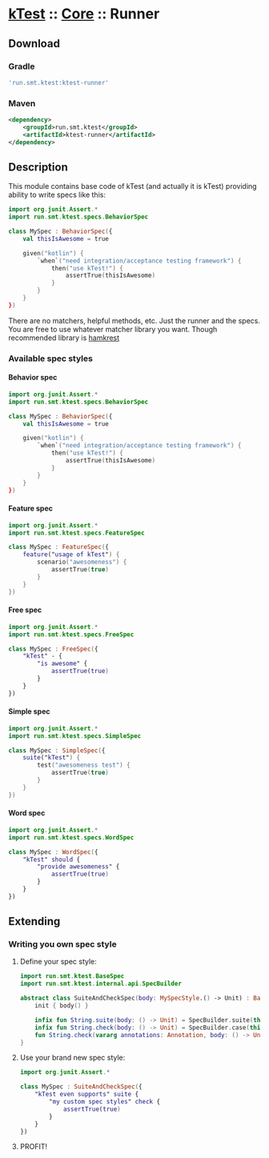 # [kTest](..) :: [Core](README.md) :: Runner

## Download

### Gradle

```groovy
'run.smt.ktest:ktest-runner'
```

### Maven

```xml
<dependency>
    <groupId>run.smt.ktest</groupId>
    <artifactId>ktest-runner</artifactId>
</dependency>
```

## Description

This module contains base code of kTest (and actually it is kTest) providing ability to write specs like this:

```kotlin
import org.junit.Assert.*
import run.smt.ktest.specs.BehaviorSpec

class MySpec : BehaviorSpec({
    val thisIsAwesome = true

    given("kotlin") {
        `when`("need integration/acceptance testing framework") {
            then("use kTest!") {
                assertTrue(thisIsAwesome)
            }
        }
    }
})
```

There are no matchers, helpful methods, etc. Just the runner and the specs. You are free to use whatever matcher library
you want. Though recommended library is [hamkrest](https://github.com/npryce/hamkrest)

### Available spec styles

#### Behavior spec

```kotlin
import org.junit.Assert.*
import run.smt.ktest.specs.BehaviorSpec

class MySpec : BehaviorSpec({
    val thisIsAwesome = true

    given("kotlin") {
        `when`("need integration/acceptance testing framework") {
            then("use kTest!") {
                assertTrue(thisIsAwesome)
            }
        }
    }
})
```

#### Feature spec

```kotlin
import org.junit.Assert.*
import run.smt.ktest.specs.FeatureSpec

class MySpec : FeatureSpec({
    feature("usage of kTest") {
        scenario("awesomeness") {
            assertTrue(true)
        }
    }
})
```

#### Free spec

```kotlin
import org.junit.Assert.*
import run.smt.ktest.specs.FreeSpec

class MySpec : FreeSpec({
    "kTest" - {
        "is awesome" {
            assertTrue(true)
        }
    }
})
```

#### Simple spec

```kotlin
import org.junit.Assert.*
import run.smt.ktest.specs.SimpleSpec

class MySpec : SimpleSpec({
    suite("kTest") {
        test("awesomeness test") {
            assertTrue(true)
        }
    }
})
```

#### Word spec

```kotlin
import org.junit.Assert.*
import run.smt.ktest.specs.WordSpec

class MySpec : WordSpec({
    "kTest" should {
        "provide awesomeness" {
            assertTrue(true)
        }
    }
})
```

## Extending

### Writing you own spec style

1. Define your spec style:
    ```kotlin
    import run.smt.ktest.BaseSpec
    import run.smt.ktest.internal.api.SpecBuilder
    
    abstract class SuiteAndCheckSpec(body: MySpecStyle.() -> Unit) : BaseSpec {
        init { body() }
    
        infix fun String.suite(body: () -> Unit) = SpecBuilder.suite(this, body)
        infix fun String.check(body: () -> Unit) = SpecBuilder.case(this, emptyList(), body)
        fun String.check(vararg annotations: Annotation, body: () -> Unit) = SpecBuilder.case(this, annotations.toList(), body)
    }
    ```

2. Use your brand new spec style:
    ```kotlin
    import org.junit.Assert.*
    
    class MySpec : SuiteAndCheckSpec({
        "kTest even supports" suite {
            "my custom spec styles" check {
                assertTrue(true)
            }
        }
    })
    ```

3. PROFIT!
